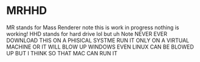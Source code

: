 # MRHHD
MR stands for Mass Renderer note this is work in progress nothing is working! HHD stands for hard drive lol but uh
Note NEVER EVER DOWNLOAD THIS ON A PHISICAL SYSTME RUN IT ONLY ON A VIRTUAL MACHINE OR IT WILL BLOW UP WINDOWS EVEN LINUX CAN BE BLOWED UP BUT I THINK SO THAT MAC CAN RUN IT
